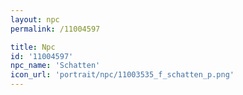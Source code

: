 ```yaml
---
layout: npc
permalink: /11004597

title: Npc
id: '11004597'
npc_name: 'Schatten'
icon_url: 'portrait/npc/11003535_f_schatten_p.png'
---
```

